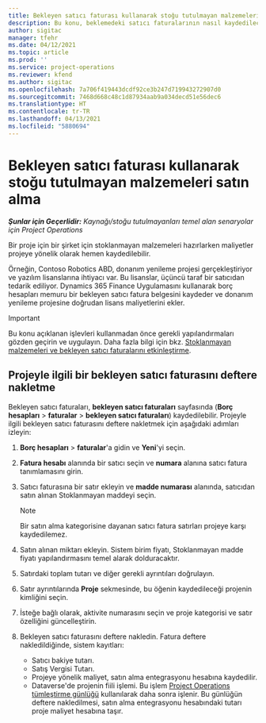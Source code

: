 ```yaml
---
title: Bekleyen satıcı faturası kullanarak stoğu tutulmayan malzemeleri satın alma
description: Bu konu, beklemedeki satıcı faturalarının nasıl kaydedilecek açıklanmaktadır.
author: sigitac
manager: tfehr
ms.date: 04/12/2021
ms.topic: article
ms.prod: ''
ms.service: project-operations
ms.reviewer: kfend
ms.author: sigitac
ms.openlocfilehash: 7a706f419443dcdf92ce3b247d719943272907d0
ms.sourcegitcommit: 7468d668c48c1d87934aab9a034decd51e56dec6
ms.translationtype: HT
ms.contentlocale: tr-TR
ms.lasthandoff: 04/13/2021
ms.locfileid: "5880694"
---
```

# <a name="purchase-non-stocked-materials-using-a-pending-vendor-invoice"></a>Bekleyen satıcı faturası kullanarak stoğu tutulmayan malzemeleri satın alma

_**Şunlar için Geçerlidir:** Kaynağı/stoğu tutulmayanları temel alan senaryolar için Project Operations_

Bir proje için bir şirket için stoklanmayan malzemeleri hazırlarken maliyetler projeye yönelik olarak hemen kaydedilebilir. 

Örneğin, Contoso Robotics ABD, donanım yenileme projesi gerçekleştiriyor ve yazılım lisanslarına ihtiyacı var. Bu lisanslar, üçüncü taraf bir satıcıdan tedarik ediliyor.  Dynamics 365 Finance Uygulamasını kullanarak borç hesapları memuru bir bekleyen satıcı fatura belgesini kaydeder ve donanım yenileme projesine doğrudan lisans maliyetlerini ekler. 

> [!IMPORTANT]
> Bu konu açıklanan işlevleri kullanmadan önce gerekli yapılandırmaları gözden geçirin ve uygulayın. Daha fazla bilgi için bkz. [Stoklanmayan malzemeleri ve bekleyen satıcı faturalarını etkinleştirme](configure-materials-nonstocked.md). 

## <a name="post-a-project-related-pending-vendor-invoice"></a>Projeyle ilgili bir bekleyen satıcı faturasını deftere nakletme 

Bekleyen satıcı faturaları, **bekleyen satıcı faturaları** sayfasında (**Borç hesapları** > **faturalar** > **bekleyen satıcı faturaları**) kaydedilebilir. Projeyle ilgili bekleyen satıcı faturasını deftere nakletmek için aşağıdaki adımları izleyin:

1. **Borç hesapları** > **faturalar**'a gidin ve **Yeni**'yi seçin. 
2. **Fatura hesabı** alanında bir satıcı seçin ve **numara** alanına satıcı fatura tanımlamasını girin.
3. Satıcı faturasına bir satır ekleyin ve **madde numarası** alanında, satıcıdan satın alınan Stoklanmayan maddeyi seçin. 

    > [!NOTE]
    > Bir satın alma kategorisine dayanan satıcı fatura satırları projeye karşı kaydedilemez. 
    
5. Satın alınan miktarı ekleyin. Sistem birim fiyatı, Stoklanmayan madde fiyatı yapılandırmasını temel alarak dolduracaktır. 
6. Satırdaki toplam tutarı ve diğer gerekli ayrıntıları doğrulayın.
7. Satır ayrıntılarında **Proje** sekmesinde, bu öğenin kaydedileceği projenin kimliğini seçin.
8. İsteğe bağlı olarak, aktivite numarasını seçin ve proje kategorisi ve satır özelliğini güncelleştirin.
9. Bekleyen satıcı faturasını deftere nakledin. Fatura deftere nakledildiğinde, sistem kayıtları:
    
    - Satıcı bakiye tutarı.
    - Satış Vergisi Tutarı.
    - Projeye yönelik maliyet, satın alma entegrasyonu hesabına kaydedilir.
    - Dataverse'de projenin fiili işlemi. Bu işlem [Project Operations tümleştirme günlüğü](../project-accounting/project-operations-integration-journal.md) kullanılarak daha sonra işlenir. Bu günlüğün deftere nakledilmesi, satın alma entegrasyonu hesabındaki tutarı proje maliyet hesabına taşır.
